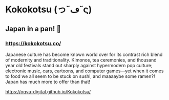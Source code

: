 # Kokokotsu (っ˘ڡ˘ς)	
## Japan in a pan! 🥟
### https://kokokotsu.co/

Japanese culture has become known world over for its contrast rich blend of modernity and traditionality. Kimonos, tea ceremonies, and thousand year old festivals stand out sharply against hypermodern pop culture; electronic music, cars, cartoons, and computer games—yet when it comes to food we all seem to be stuck on sushi, and maaaaybe some ramen?! Japan has much more to offer than that!

https://oqva-digital.github.io/Kokokotsu/

